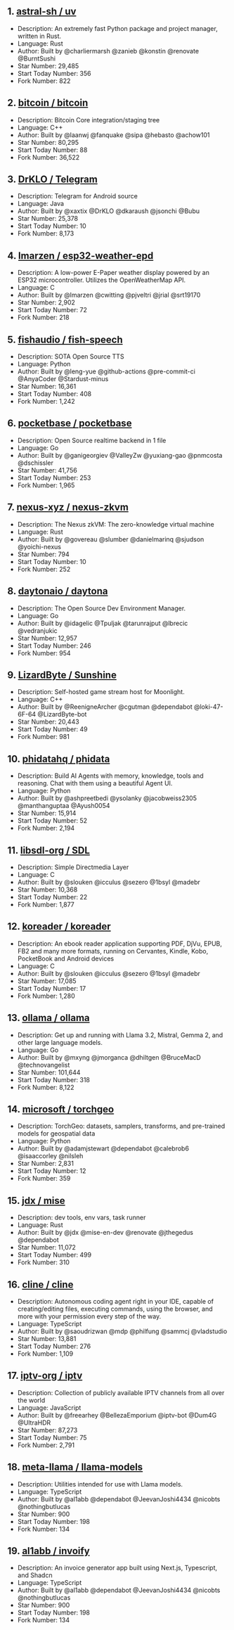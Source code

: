## 1. [astral-sh / uv](https://github.com/astral-sh/uv)
- Description: An extremely fast Python package and project manager, written in Rust.
- Language: Rust
- Author: Built by @charliermarsh @zanieb @konstin @renovate @BurntSushi
- Star Number: 29,485
- Start Today Number: 356
- Fork Number: 822

## 2. [bitcoin / bitcoin](https://github.com/bitcoin/bitcoin)
- Description: Bitcoin Core integration/staging tree
- Language: C++
- Author: Built by @laanwj @fanquake @sipa @hebasto @achow101
- Star Number: 80,295
- Start Today Number: 88
- Fork Number: 36,522

## 3. [DrKLO / Telegram](https://github.com/DrKLO/Telegram)
- Description: Telegram for Android source
- Language: Java
- Author: Built by @xaxtix @DrKLO @dkaraush @jsonchi @Bubu
- Star Number: 25,378
- Start Today Number: 10
- Fork Number: 8,173

## 4. [lmarzen / esp32-weather-epd](https://github.com/lmarzen/esp32-weather-epd)
- Description: A low-power E-Paper weather display powered by an ESP32 microcontroller. Utilizes the OpenWeatherMap API.
- Language: C
- Author: Built by @lmarzen @cwitting @pjveltri @jrial @srt19170
- Star Number: 2,902
- Start Today Number: 72
- Fork Number: 218

## 5. [fishaudio / fish-speech](https://github.com/fishaudio/fish-speech)
- Description: SOTA Open Source TTS
- Language: Python
- Author: Built by @leng-yue @github-actions @pre-commit-ci @AnyaCoder @Stardust-minus
- Star Number: 16,361
- Start Today Number: 408
- Fork Number: 1,242

## 6. [pocketbase / pocketbase](https://github.com/pocketbase/pocketbase)
- Description: Open Source realtime backend in 1 file
- Language: Go
- Author: Built by @ganigeorgiev @ValleyZw @yuxiang-gao @pnmcosta @dschissler
- Star Number: 41,756
- Start Today Number: 253
- Fork Number: 1,965

## 7. [nexus-xyz / nexus-zkvm](https://github.com/nexus-xyz/nexus-zkvm)
- Description: The Nexus zkVM: The zero-knowledge virtual machine
- Language: Rust
- Author: Built by @govereau @slumber @danielmarinq @sjudson @yoichi-nexus
- Star Number: 794
- Start Today Number: 10
- Fork Number: 252

## 8. [daytonaio / daytona](https://github.com/daytonaio/daytona)
- Description: The Open Source Dev Environment Manager.
- Language: Go
- Author: Built by @idagelic @Tpuljak @tarunrajput @lbrecic @vedranjukic
- Star Number: 12,957
- Start Today Number: 246
- Fork Number: 954

## 9. [LizardByte / Sunshine](https://github.com/LizardByte/Sunshine)
- Description: Self-hosted game stream host for Moonlight.
- Language: C++
- Author: Built by @ReenigneArcher @cgutman @dependabot @loki-47-6F-64 @LizardByte-bot
- Star Number: 20,443
- Start Today Number: 49
- Fork Number: 981

## 10. [phidatahq / phidata](https://github.com/phidatahq/phidata)
- Description: Build AI Agents with memory, knowledge, tools and reasoning. Chat with them using a beautiful Agent UI.
- Language: Python
- Author: Built by @ashpreetbedi @ysolanky @jacobweiss2305 @manthanguptaa @Ayush0054
- Star Number: 15,914
- Start Today Number: 52
- Fork Number: 2,194

## 11. [libsdl-org / SDL](https://github.com/libsdl-org/SDL)
- Description: Simple Directmedia Layer
- Language: C
- Author: Built by @slouken @icculus @sezero @1bsyl @madebr
- Star Number: 10,368
- Start Today Number: 22
- Fork Number: 1,877

## 12. [koreader / koreader](https://github.com/koreader/koreader)
- Description: An ebook reader application supporting PDF, DjVu, EPUB, FB2 and many more formats, running on Cervantes, Kindle, Kobo, PocketBook and Android devices
- Language: C
- Author: Built by @slouken @icculus @sezero @1bsyl @madebr
- Star Number: 17,085
- Start Today Number: 17
- Fork Number: 1,280

## 13. [ollama / ollama](https://github.com/ollama/ollama)
- Description: Get up and running with Llama 3.2, Mistral, Gemma 2, and other large language models.
- Language: Go
- Author: Built by @mxyng @jmorganca @dhiltgen @BruceMacD @technovangelist
- Star Number: 101,644
- Start Today Number: 318
- Fork Number: 8,122

## 14. [microsoft / torchgeo](https://github.com/microsoft/torchgeo)
- Description: TorchGeo: datasets, samplers, transforms, and pre-trained models for geospatial data
- Language: Python
- Author: Built by @adamjstewart @dependabot @calebrob6 @isaaccorley @nilsleh
- Star Number: 2,831
- Start Today Number: 12
- Fork Number: 359

## 15. [jdx / mise](https://github.com/jdx/mise)
- Description: dev tools, env vars, task runner
- Language: Rust
- Author: Built by @jdx @mise-en-dev @renovate @jthegedus @dependabot
- Star Number: 11,072
- Start Today Number: 499
- Fork Number: 310

## 16. [cline / cline](https://github.com/cline/cline)
- Description: Autonomous coding agent right in your IDE, capable of creating/editing files, executing commands, using the browser, and more with your permission every step of the way.
- Language: TypeScript
- Author: Built by @saoudrizwan @mdp @philfung @sammcj @vladstudio
- Star Number: 13,881
- Start Today Number: 276
- Fork Number: 1,109

## 17. [iptv-org / iptv](https://github.com/iptv-org/iptv)
- Description: Collection of publicly available IPTV channels from all over the world
- Language: JavaScript
- Author: Built by @freearhey @BellezaEmporium @iptv-bot @Dum4G @UltraHDR
- Star Number: 87,273
- Start Today Number: 75
- Fork Number: 2,791

## 18. [meta-llama / llama-models](https://github.com/meta-llama/llama-models)
- Description: Utilities intended for use with Llama models.
- Language: TypeScript
- Author: Built by @al1abb @dependabot @JeevanJoshi4434 @nicobts @nothingbutlucas
- Star Number: 900
- Start Today Number: 198
- Fork Number: 134

## 19. [al1abb / invoify](https://github.com/al1abb/invoify)
- Description: An invoice generator app built using Next.js, Typescript, and Shadcn
- Language: TypeScript
- Author: Built by @al1abb @dependabot @JeevanJoshi4434 @nicobts @nothingbutlucas
- Star Number: 900
- Start Today Number: 198
- Fork Number: 134